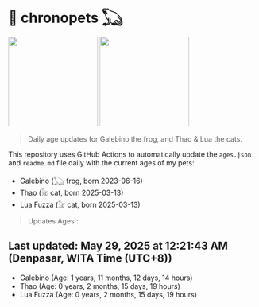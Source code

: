 # 🐾 chronopets 𓆏
<img src="https://github.com/user-attachments/assets/802b3632-7c4b-4232-a3a0-8b1d8fa6f04d" widht=180 height=180 >
<img src="https://github.com/user-attachments/assets/16687005-7ebb-4607-be57-0c8e528fed06" widht=180 height=180 >

> Daily age updates for Galebino the frog, and Thao & Lua the cats.

This repository uses GitHub Actions to automatically update the `ages.json` and `readme.md` file daily with the current ages of my pets: <br>
- Galebino (𓆏 frog, born 2023-06-16)
- Thao (𓃠 cat, born 2025-03-13)
- Lua Fuzza (𓃠 cat, born 2025-03-13)

> Updates Ages :

## Last updated: May 29, 2025 at 12:21:43 AM (Denpasar, WITA Time (UTC+8))

- Galebino (Age: 1 years, 11 months, 12 days, 14 hours)
- Thao (Age: 0 years, 2 months, 15 days, 19 hours)
- Lua Fuzza (Age: 0 years, 2 months, 15 days, 19 hours)

